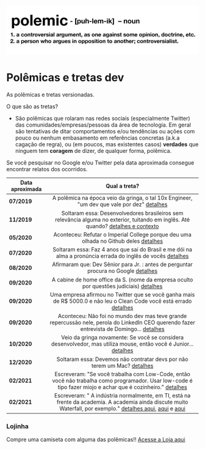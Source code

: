 ![](https://raw.githubusercontent.com/ezefranca/polemicas-e-tretas-dev/master/figure.jpeg)

# Polêmicas e tretas dev
As polêmicas e tretas versionadas. 

O que são as tretas? 

- São polêmicas que rolaram nas redes sociais (especialmente Twitter) das comunidades/empresas/pessoas da área de tecnologia. Em geral são tentativas de ditar comportamentos e/ou tendências ou ações com pouco ou nenhum embasamento em referências concretas (a.k.a cagação de regra), ou (em poucos, mas existentes casos) **verdades** que ninguem tem **coragem** de dizer, de qualquer forma, polêmica. 

Se você pesquisar no Google e/ou Twitter pela data aproximada consegue encontrar relatos dos ocorridos.


| Data aproximada   |      Qual a treta?   |
|----------|:-------------:|
| **07/2019** |  A polêmica na época veio da gringa, o tal 10x Engineer, "um dev que vale por dez" [detalhes](https://twitter.com/skirani/status/1149302828420067328)| 
| **11/2019** |  Soltaram essa: Desenvolvedores brasileiros sem relevância alguma no exterior, tuitando em inglês. Até quando? [detalhes e contexto](https://twitter.com/giovannibassi/status/1195832203978182656) | 
| **05/2020** |  Aconteceu: Refutar o Imperial College porque deu uma olhada no Github deles  [detalhes](https://twitter.com/pac_man/status/1258484460904943618) | 
| **07/2020** | Soltaram essa: Faz 4 anos que saí do Brasil e me dói na alma a pronúncia errada do inglês de vocês [detalhes](https://twitter.com/vquaiato/status/1283752729282785280) | 
| **08/2020** | Afirmaram que: Dev Sênior para Jr. : antes de perguntar procura no Google [detalhes](https://twitter.com/danicuki/status/1300751344848961536)| 
| **09/2020** | A cabine de home office da S. (nome da empresa oculto por questões judiciais) [detalhes](https://manualdousuario.net/stefanini-cabine-home-office/) | 
| **09/2020** | Uma empresa afirmou no Twitter que se você ganha mais de R$ 5000.0 e não leu o Clean Code você está errado [detalhes](https://twitter.com/jacob_moura/status/1308102194667888640)| 
| **09/2020** | Aconteceu: Não foi no mundo dev mas teve grande repercussão nele, perola do LinkedIn CEO querendo fazer entrevista de Domingo... [detalhes](https://twitter.com/o_gabsferreira/status/1310604626761318401)| 
| **10/2020** | Veio da gringa novamente: Se você se considera desenvolvedor, mas utiliza mouse, então você é Junior... [detalhes](https://twitter.com/_oshell/status/1312206331277840384)|
| **12/2020** | Soltaram essa: Devemos não contratar devs por não terem um Mac? [detalhes](https://twitter.com/TheEduardoRFS/status/1338505776932020227)|
| **02/2021** | Escreveram: "Se você trabalha com Low-Code, então você não trabalha como programador. Usar low-code é tipo fazer miojo e achar que é cozinheiro." [detalhes](https://twitter.com/edgarberlinck/status/1357760824841023488)|
| **02/2021** | Escreveram: " A indústria normalmente, em TI, está na frente da academia. A academia ainda discute muito Waterfall, por exemplo." [detalhes aqui](https://twitter.com/giovannibassi/status/1357312809902759938), [aqui](https://twitter.com/loboweissmann/status/1357651360162979845) e [aqui](https://twitter.com/gustavopinto/status/1357658200124891137)|


### Lojinha

Compre uma camiseta com alguma das polêmicas!!
[Acesse a Loja aqui](https://www.colab55.com/@polemicasdev)




